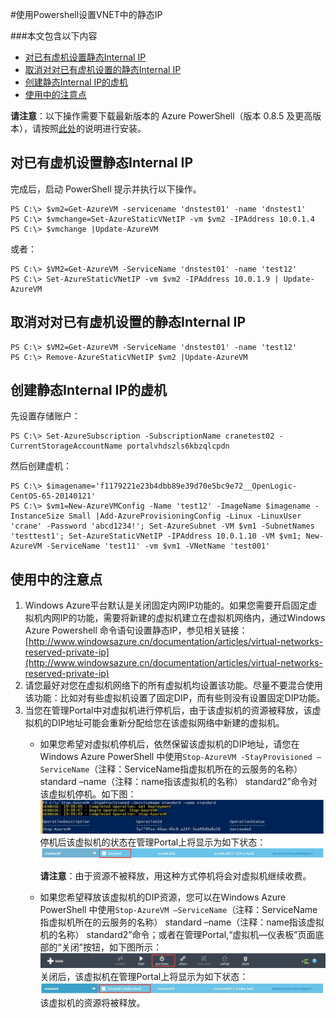 <properties 
	pageTitle="使用Powershell设置VNET中的静态IP" 
	description="本页介绍如何使用PowerShell来使用静态IP。" 
	services="virtual network" 
	documentationCenter="" 
	authors=""
	manager="" 
	editor=""/>
<tags ms.service="virtual network" ms.date="" wacn.date="12/16/2015"/>

#使用Powershell设置VNET中的静态IP 

###本文包含以下内容

- [对已有虚机设置静态Internal IP](#exist)
- [取消对对已有虚机设置的静态Internal IP](#cancle)
- [创建静态Internal IP的虚机](#create)
- [使用中的注意点](#note)
 
**请注意**：以下操作需要下载最新版本的 Azure PowerShell（版本 0.8.5 及更高版本），请按照[此处](http://www.windowsazure.cn/documentation/articles/powershell-install-configure)的说明进行安装。


## <a id="exist"></a>对已有虚机设置静态Internal IP

完成后，启动 PowerShell 提示并执行以下操作。

	PS C:\> $vm2=Get-AzureVM -servicename 'dnstest01' -name 'dnstest1'
	PS C:\> $vmchange=Set-AzureStaticVNetIP -vm $vm2 -IPAddress 10.0.1.4
	PS C:\> $vmchange |Update-AzureVM

或者：

	PS C:\> $VM2=Get-AzureVM -ServiceName 'dnstest01' -name 'test12' 
	PS C:\> Set-AzureStaticVNetIP -vm $vm2 -IPAddress 10.0.1.9 | Update-AzureVM
 
## <a id="cancle"></a>取消对对已有虚机设置的静态Internal IP 

	PS C:\> $VM2=Get-AzureVM -ServiceName 'dnstest01' -name 'test12'
	PS C:\> Remove-AzureStaticVNetIP $vm2 |Update-AzureVM
 
## <a id="create"></a>创建静态Internal IP的虚机

先设置存储账户：

	PS C:\> Set-AzureSubscription -SubscriptionName cranetest02 -CurrentStorageAccountName portalvhdszls6kbzqlcpdn

然后创建虚机：

	PS C:\> $imagename='f1179221e23b4dbb89e39d70e5bc9e72__OpenLogic-CentOS-65-20140121'	
	PS C:\> $vm1=New-AzureVMConfig -Name 'test12' -ImageName $imagename -InstanceSize Small |Add-AzureProvisioningConfig -Linux -LinuxUser 'crane' -Password 'abcd1234!'; Set-AzureSubnet -VM $vm1 -SubnetNames 'testtest1'; Set-AzureStaticVNetIP -IPAddress 10.0.1.10 -VM $vm1; New-AzureVM -ServiceName 'test11' -vm $vm1 -VNetName 'test001'

## <a id="note"></a>使用中的注意点

1. Windows Azure平台默认是关闭固定内网IP功能的。如果您需要开启固定虚拟机内网IP的功能，需要将新建的虚拟机建立在虚拟机网络内，通过Windows Azure Powershell 命令语句设置静态IP，参见相关链接： [http://www.windowsazure.cn/documentation/articles/virtual-networks-reserved-private-ip](http://www.windowsazure.cn/documentation/articles/virtual-networks-reserved-private-ip)  
2. 请您最好对您在虚拟机网络下的所有虚拟机均设置该功能。尽量不要混合使用该功能：比如对有些虚拟机设置了固定DIP，而有些则没有设置固定DIP功能。
3. 当您在管理Portal中对虚拟机进行停机后，由于该虚拟机的资源被释放，该虚拟机的DIP地址可能会重新分配给您在该虚拟网络中新建的虚拟机。
   - 如果您希望对虚拟机停机后，依然保留该虚拟机的DIP地址，请您在Windows Azure PowerShell 中使用`Stop-AzureVM -StayProvisioned –ServiceName`（注释：ServiceName指虚拟机所在的云服务的名称） standard –name（注释：name指该虚拟机的名称） standard2”命令对该虚拟机停机。如下图：
 		![](./media/network-how-to-use-internal-ip/stop-vm-stay.jpg)
		停机后该虚拟机的状态在管理Portal上将显示为如下状态：
		![](./media/network-how-to-use-internal-ip/stop-vm-stay-status.gif)
 
		**请注意**：由于资源不被释放，用这种方式停机将会对虚拟机继续收费。
   - 如果您希望释放该虚拟机的DIP资源，您可以在Windows Azure PowerShell 中使用`Stop-AzureVM –ServiceName`（注释：ServiceName指虚拟机所在的云服务的名称） standard –name（注释：name指该虚拟机的名称） standard2”命令；或者在管理Portal,“虚拟机—仪表板”页面底部的“关闭”按钮，如下图所示：
 		![](./media/network-how-to-use-internal-ip/stop-vm-shut.jpg)
		关闭后，该虚拟机在管理Portal上将显示为如下状态：
		![](./media/network-how-to-use-internal-ip/stop-vm-shut-status.jpg)
		该虚拟机的资源将被释放。
